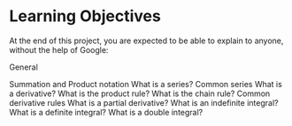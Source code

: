 # Learning Objectives
At the end of this project, you are expected to be able to explain to anyone, without the help of Google:

General

Summation and Product notation
What is a series?
Common series
What is a derivative?
What is the product rule?
What is the chain rule?
Common derivative rules
What is a partial derivative?
What is an indefinite integral?
What is a definite integral?
What is a double integral?
